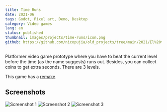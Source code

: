 ```yaml
---
title: Time Runs
date: 2021-06
tags: Godot, Pixel art, Demo, Desktop
category: Video games
lang: en
status: published
thumbnail: images/projects/time-runs/icon.png
github: https://github.com/nicopujia/old_projects/tree/main/2021/El%20tiempo%20corre
---
```


Platformer video game prototype where you have to beat the current level before the time (as the name suggests) runs out. Besides, you can collect coins to get extra seconds. There are 3 levels.

This game has a [remake]({filename}/jueguito-piola.md).

## Screenshots

![Screenshot 1]({static}/images/projects/time-runs/1.jpg)
![Screenshot 2]({static}/images/projects/time-runs/2.jpg)
![Screenshot 3]({static}/images/projects/time-runs/3.jpg)
